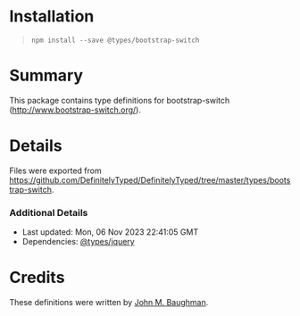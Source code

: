 # Installation
> `npm install --save @types/bootstrap-switch`

# Summary
This package contains type definitions for bootstrap-switch (http://www.bootstrap-switch.org/).

# Details
Files were exported from https://github.com/DefinitelyTyped/DefinitelyTyped/tree/master/types/bootstrap-switch.

### Additional Details
 * Last updated: Mon, 06 Nov 2023 22:41:05 GMT
 * Dependencies: [@types/jquery](https://npmjs.com/package/@types/jquery)

# Credits
These definitions were written by [John M. Baughman](https://github.com/johnmbaughman).
